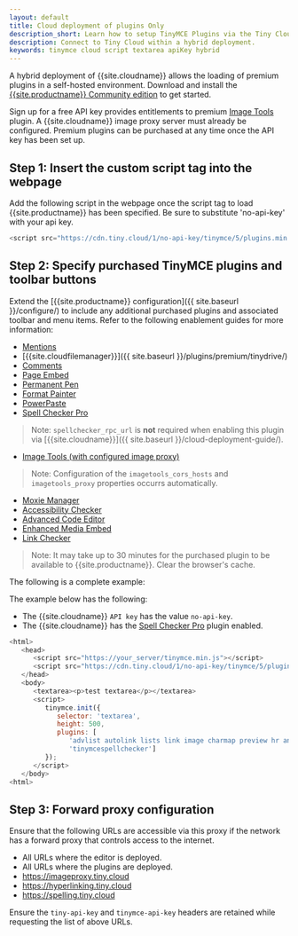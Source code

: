 ```yaml
---
layout: default
title: Cloud deployment of plugins Only
description_short: Learn how to setup TinyMCE Plugins via the Tiny Cloud.
description: Connect to Tiny Cloud within a hybrid deployment.
keywords: tinymce cloud script textarea apiKey hybrid
---
```


A hybrid deployment of {{site.cloudname}} allows the loading of premium plugins in a self-hosted environment. Download and install the [{{site.productname}} Community edition]({{site.gettiny}}) to get started.

Sign up for a free API key provides entitlements to premium [Image Tools]({{site.baseurl}}/plugins/opensource/imagetools/) plugin. A {{site.cloudname}} image proxy server must already be configured. Premium plugins can be purchased at any time once the API key has been set up.

## Step 1: Insert the custom script tag into the webpage

Add the following script in the webpage once the script tag to load {{site.productname}} has been specified. Be sure to substitute 'no-api-key' with your api key.

```js
<script src="https://cdn.tiny.cloud/1/no-api-key/tinymce/5/plugins.min.js" referrerpolicy="origin"></script>
```

## Step 2: Specify purchased TinyMCE plugins and toolbar buttons

Extend the [{{site.productname}} configuration]({{ site.baseurl }}/configure/) to include any additional purchased plugins and associated toolbar and menu items. Refer to the following enablement guides for more information:

* [Mentions]({{site.baseurl}}/plugins/premium/mentions/)
* [{{site.cloudfilemanager}}]({{ site.baseurl }}/plugins/premium/tinydrive/)
* [Comments]({{site.baseurl}}/plugins/premium/comments/)
* [Page Embed]({{site.baseurl}}/plugins/premium/pageembed/)
* [Permanent Pen]({{site.baseurl}}/plugins/premium/permanentpen/)
* [Format Painter]({{site.baseurl}}/plugins/premium/formatpainter/)
* [PowerPaste]({{site.baseurl}}/plugins/premium/powerpaste/)
* [Spell Checker Pro]({{site.baseurl}}/plugins/premium/tinymcespellchecker/)

> Note: `spellchecker_rpc_url` is **not** required when enabling this plugin via [{{site.cloudname}}]({{ site.baseurl }}/cloud-deployment-guide/).

* [Image Tools (with configured image proxy)]({{site.baseurl}}/plugins/opensource/imagetools/)

> Note: Configuration of the `imagetools_cors_hosts` and `imagetools_proxy` properties occurrs automatically.

* [Moxie Manager]({{site.baseurl}}/plugins/premium/moxiemanager/)
* [Accessibility Checker]({{site.baseurl}}/plugins/premium/a11ychecker/)
* [Advanced Code Editor]({{site.baseurl}}/plugins/premium/advcode/)
* [Enhanced Media Embed]({{site.baseurl}}/plugins/premium/mediaembed/)
* [Link Checker]({{site.baseurl}}/plugins/premium/linkchecker/)

> Note: It may take up to 30 minutes for the purchased plugin to be available to {{site.productname}}. Clear the browser's cache.

The following is a complete example:

The example below has the following:

* The {{site.cloudname}} `API key` has the value `no-api-key`.
* The {{site.cloudname}} has the [Spell Checker Pro]({{site.baseurl}}/plugins/premium/tinymcespellchecker/) plugin enabled.

```js
<html>
   <head>
      <script src="https://your_server/tinymce.min.js"></script>
      <script src="https://cdn.tiny.cloud/1/no-api-key/tinymce/5/plugins.min.js" referrerpolicy="origin"></script>
   </head>
   <body>
      <textarea><p>test textarea</p></textarea>
      <script>
         tinymce.init({
            selector: 'textarea',
            height: 500,
            plugins: [
               'advlist autolink lists link image charmap preview hr anchor pagebreak',
               'tinymcespellchecker']
         });
      </script>
   </body>
<html>
```

## Step 3: Forward proxy configuration
Ensure that the following URLs are accessible via this proxy if the network has a forward proxy that controls access to the internet.

* All URLs where the editor is deployed.
* All URLs where the plugins are deployed.
* https://imageproxy.tiny.cloud
* https://hyperlinking.tiny.cloud
* https://spelling.tiny.cloud

Ensure the `tiny-api-key` and `tinymce-api-key` headers are retained while requesting the list of above URLs.
